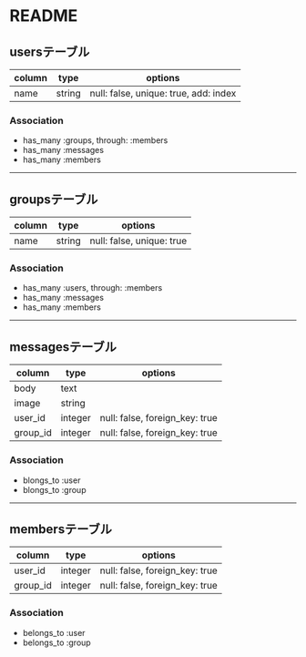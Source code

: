 # README

## usersテーブル
|column|type|options|
|------|----|-------|
|name|string|null: false, unique: true, add: index|

### Association
- has_many :groups, through: :members
- has_many :messages
- has_many :members

*****

## groupsテーブル
|column|type|options|
|------|----|-------|
|name|string|null: false, unique: true|

### Association
- has_many :users, through: :members
- has_many :messages
- has_many :members

*****


## messagesテーブル
|column|type|options|
|------|----|-------|
|body|text||
|image|string||
|user_id|integer|null: false, foreign_key: true|
|group_id|integer|null: false, foreign_key: true|

### Association
- blongs_to :user
- blongs_to :group

*****

## membersテーブル
|column|type|options|
|------|----|-------|
|user_id|integer|null: false, foreign_key: true|
|group_id|integer|null: false, foreign_key: true|

### Association
- belongs_to :user
- belongs_to :group









